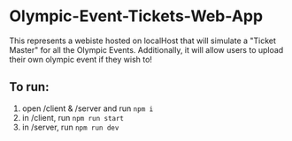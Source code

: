 # Olympic-Event-Tickets-Web-App
This represents a webiste hosted on localHost that will simulate a "Ticket Master" for all the Olympic Events. Additionally, it will allow users to upload their own olympic event if they wish to!

## To run:
1. open /client & /server and run `npm i`
2. in /client, run `npm run start`
3. in /server, run `npm run dev`
